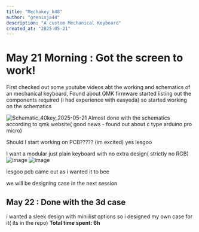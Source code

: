 ```yaml
---
title: "Mechakey_k48"
author: "greninja44"
description: "A custom Mechanical Keyboard"
created_at: "2025-05-21"
---
```

# May 21 Morning : Got the screen to work!

First checked out some youtube videos abt the working and schematics of an mechanical keyboard, Found about QMK firmware started listing out the components required
(i had experience with easyeda) so started working on the schematics

![Schematic_40key_2025-05-21](https://github.com/user-attachments/assets/eb1fd0c2-374d-4551-a4d7-03b2adf7521a)
Almost done with the schematics according to qmk website( good news - found out about c type arduino pro micro)

Should I start working on PCB????? (im excited) yes lesgoo

I want a modular just plain keyboard with no extra design( strictly no RGB) 
![image](https://github.com/user-attachments/assets/1670f3a8-02a7-4518-83e8-d3fe4c91f1f8)
![image](https://github.com/user-attachments/assets/f9997dfe-5a9b-4de4-b535-45334f442cb1)

lesgoo pcb came out as i wanted it to bee

we will be designing case in the next session

## May 22 : Done with the 3d case
i wanted a sleek design with miniilist options so i designed my own case for it( its in the repo)
**Total time spent: 6h**
